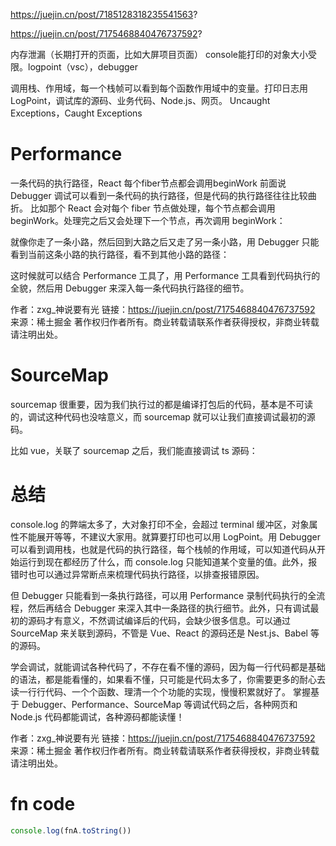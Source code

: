 https://juejin.cn/post/7185128318235541563?

https://juejin.cn/post/7175468840476737592?

内存泄漏（长期打开的页面，比如大屏项目页面）
console能打印的对象大小受限。logpoint（vsc），debugger

调用栈、作用域，每一个栈帧可以看到每个函数作用域中的变量。打印日志用LogPoint，调试库的源码、业务代码、Node.js、网页。 Uncaught Exceptions，Caught Exceptions

# Performance
一条代码的执行路径，React 每个fiber节点都会调用beginWork
前面说 Debugger 调试可以看到一条代码的执行路径，但是代码的执行路径往往比较曲折。
比如那个 React 会对每个 fiber 节点做处理，每个节点都会调用 beginWork。处理完之后又会处理下一个节点，再次调用 beginWork：

就像你走了一条小路，然后回到大路之后又走了另一条小路，用 Debugger 只能看到当前这条小路的执行路径，看不到其他小路的路径：

这时候就可以结合 Performance 工具了，用 Performance 工具看到代码执行的全貌，然后用 Debugger 来深入每一条代码执行路径的细节。

作者：zxg_神说要有光
链接：https://juejin.cn/post/7175468840476737592
来源：稀土掘金
著作权归作者所有。商业转载请联系作者获得授权，非商业转载请注明出处。
# SourceMap
sourcemap 很重要，因为我们执行过的都是编译打包后的代码，基本是不可读的，调试这种代码也没啥意义，而 sourcemap 就可以让我们直接调试最初的源码。



比如 vue，关联了 sourcemap 之后，我们能直接调试 ts 源码：
# 总结
console.log 的弊端太多了，大对象打印不全，会超过 terminal 缓冲区，对象属性不能展开等等，不建议大家用。就算要打印也可以用 LogPoint。用 Debugger 可以看到调用栈，也就是代码的执行路径，每个栈帧的作用域，可以知道代码从开始运行到现在都经历了什么，而 console.log 只能知道某个变量的值。此外，报错时也可以通过异常断点来梳理代码执行路径，以排查报错原因。

但 Debugger 只能看到一条执行路径，可以用 Performance 录制代码执行的全流程，然后再结合 Debugger 来深入其中一条路径的执行细节。此外，只有调试最初的源码才有意义，不然调试编译后的代码，会缺少很多信息。可以通过 SourceMap 来关联到源码，不管是 Vue、React 的源码还是 Nest.js、Babel 等的源码。

学会调试，就能调试各种代码了，不存在看不懂的源码，因为每一行代码都是基础的语法，都是能看懂的，如果看不懂，只可能是代码太多了，你需要更多的耐心去读一行行代码、一个个函数、理清一个个功能的实现，慢慢积累就好了。
掌握基于 Debugger、Performance、SourceMap 等调试代码之后，各种网页和 Node.js 代码都能调试，各种源码都能读懂！

作者：zxg_神说要有光
链接：https://juejin.cn/post/7175468840476737592
来源：稀土掘金
著作权归作者所有。商业转载请联系作者获得授权，非商业转载请注明出处。

# fn code
```js
console.log(fnA.toString())
```
